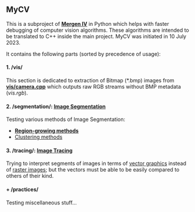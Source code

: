 ## MyCV

This is a subproject of [**Mergen IV**](https://github.com/fulcrum6378/mergen_android)
in Python which helps with faster debugging of computer vision algorithms.
These algorithms are intended to be translated to C++ inside the main project.
MyCV was initiated in 10 July 2023.

It contains the following parts (sorted by precedence of usage):

#### 1. /vis/

This section is dedicated to extraction of Bitmap (*.bmp) images from [**vis/camera.cpp**](
https://github.com/fulcrum6378/mergen_android/blob/master/cpp/vis/camera.cpp)
which outputs raw RGB streams without BMP metadata (*vis.rgb*).

#### 2. /segmentation/: [**Image Segmentation**](https://en.wikipedia.org/wiki/Image_segmentation)

Testing various methods of Image Segmentation:

- [**Region-growing methods**](https://en.wikipedia.org/wiki/Region_growing)
- [Clustering methods](https://en.wikipedia.org/wiki/Cluster_analysis)

#### 3. /tracing/: [**Image Tracing**](https://en.wikipedia.org/wiki/Image_tracing)

Trying to interpret segments of images in terms of [vector graphics](https://en.wikipedia.org/wiki/Vector_graphics)
instead of [raster images](https://en.wikipedia.org/wiki/Raster_graphics); but the vectors must be able to be easily
compared to others of their kind.

#### + /practices/

Testing miscellaneous stuff...
